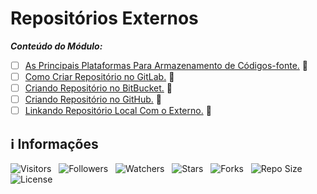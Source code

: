 <!-- Título -->
# Repositórios Externos

***Conteúdo do Módulo:***

* [ ] [As Principais Plataformas Para Armazenamento de Códigos-fonte.](https://github.com/Devsgeeknerd/cla-as-pri-pla-par-arm-cod-fon-rep-ext-git-fun-bas) &#128679;
* [ ] [Como Criar Repositório no GitLab.](https://github.com/Devsgeeknerd/cla-com-cri-rep-lab-rep-ext-git-fun-bas) &#128679;
* [ ] [Criando Repositório no BitBucket.](https://github.com/Devsgeeknerd/cla-cri-rep-bit-rep-ext-git-fun-bas) &#128679;
* [ ] [Criando Repositório no GitHub.](https://github.com/Devsgeeknerd/cla-cri-rep-hub-rep-ext-git-fun-bas) &#128679;
* [ ] [Linkando Repositório Local Com o Externo.](https://github.com/Devsgeeknerd/cla-lin-rep-loc-com-ext-rep-ext-git-fun-bas) &#128679;

<!-- Informações -->
## &#8505; Informações

![Visitors](https://api.visitorbadge.io/api/visitors?path=Devsgeeknerd%2Fmod-rep-ext-git-fun-bas&label=Visitantes&labelColor=%23700070&labelStyle=none&countColor=%23000fff&style=plastic&color=%23ffffff "Total de Visitantes")
&nbsp;
![Followers](https://img.shields.io/github/followers/Devsgeeknerd?style=p&label=Seguidores&labelColor=800080&color=000fff "Total de Seguidores")
&nbsp;
![Watchers](https://img.shields.io/github/watchers/Devsgeeknerd/mod-rep-ext-git-fun-bas?style=p&label=Observadores&labelColor=800080&color=000fff "Total de Observadores")
&nbsp;
![Stars](https://img.shields.io/github/stars/Devsgeeknerd/mod-rep-ext-git-fun-bas?style=p&label=Estrelas&labelColor=800080&color=000fff "Total de Estrelas")
&nbsp;
![Forks](https://img.shields.io/github/forks/Devsgeeknerd/mod-rep-ext-git-fun-bas?style=p&label=Bifurcações&labelColor=800080&color=000fff "Total de Bifurcações")
&nbsp;
![Repo Size](https://img.shields.io/github/repo-size/Devsgeeknerd/mod-rep-ext-git-fun-bas?style=p&label=Tamanho&labelColor=800080&color=000fff "Tamanho do Repositório")
&nbsp;
![License](https://img.shields.io/github/license/Devsgeeknerd/mod-rep-ext-git-fun-bas?style=p&label=Licença&labelColor=800080&color=000fff "Licença do Repositório")
